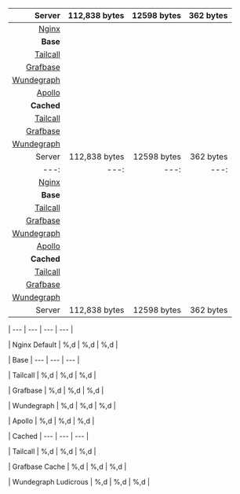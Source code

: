 
| Server | 112,838 bytes | 12598 bytes | 362 bytes |
| ---: | ---: | ---: | ---: |
| [Nginx](https://nginx.org/en/) |  |  |  |
| **Base** | | | |
| [Tailcall](https://github.com/tailcallhq/tailcall) |  |  |  |
| [Grafbase](https://github.com/grafbase/grafbase) |  |  |  |
| [Wundegraph](https://github.com/wundergraph/cosmo) |  |  |  |
| [Apollo](https://github.com/apollographql/router) |  |  |  |
| **Cached** | | | |
| [Tailcall](https://github.com/tailcallhq/tailcall) |  |  |  |
| [Grafbase](https://github.com/grafbase/grafbase) |  |  |  |
| [Wundegraph](https://github.com/wundergraph/cosmo) |  |  |  |
| Server | 112,838 bytes | 12598 bytes | 362 bytes |
| ---: | ---: | ---: | ---: |
| [Nginx](https://nginx.org/en/) |  |  |  |
| **Base** | | | |
| [Tailcall](https://github.com/tailcallhq/tailcall) |  |  |  |
| [Grafbase](https://github.com/grafbase/grafbase) |  |  |  |
| [Wundegraph](https://github.com/wundergraph/cosmo) |  |  |  |
| [Apollo](https://github.com/apollographql/router) |  |  |  |
| **Cached** | | | |
| [Tailcall](https://github.com/tailcallhq/tailcall) |  |  |  |
| [Grafbase](https://github.com/grafbase/grafbase) |  |  |  |
| [Wundegraph](https://github.com/wundergraph/cosmo) |  |  |  |
| Server | 112,838 bytes | 12598 bytes | 362 bytes |

| --- | --- | --- | --- |

| Nginx Default | %,d | %,d | %,d |

| Base | --- | --- | --- |

| Tailcall | %,d | %,d | %,d |

| Grafbase | %,d | %,d | %,d |

| Wundegraph | %,d | %,d | %,d |

| Apollo | %,d | %,d | %,d |

| Cached | --- | --- | --- |

| Tailcall | %,d | %,d | %,d |

| Grafbase Cache | %,d | %,d | %,d |

| Wundegraph Ludicrous | %,d | %,d | %,d |

